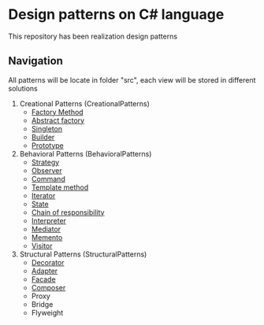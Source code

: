 # Design patterns on C# language

This repository has been realization design patterns

## Navigation

All patterns will be locate in folder "src", each view will be stored in different solutions

1. Creational Patterns (CreationalPatterns)
   - <a href="https://github.com/prn-ic/patterns-on-sharp/tree/main/src/CreationalPatterns/FactoryMethod">Factory Method</a>
   - <a href="https://github.com/prn-ic/patterns-on-sharp/tree/main/src/CreationalPatterns/AbstractFactory/AbstractFactoryRealization.cs">Abstract factory</a>
   - <a href="https://github.com/prn-ic/patterns-on-sharp/tree/main/src/CreationalPatterns/Singleton/SingletonRealization.cs">Singleton</a>
   - <a href="https://github.com/prn-ic/patterns-on-sharp/tree/main/src/CreationalPatterns/Builder/BuilderRealization.cs">Builder</a>
   - <a href="https://github.com/prn-ic/patterns-on-sharp/tree/main/src/CreationalPatterns/Prototype/PrototypeRealization.cs">Prototype</a>
2. Behavioral Patterns (BehavioralPatterns)
   - <a href="https://github.com/prn-ic/patterns-on-sharp/tree/main/src/BehavioralPatterns/Strategy/StrategyRealization.cs">Strategy</a>
   - <a href="https://github.com/prn-ic/patterns-on-sharp/tree/main/src/BehavioralPatterns/Observer/ObserverRealization.cs">Observer</a>
   - <a href="https://github.com/prn-ic/patterns-on-sharp/tree/main/src/BehavioralPatterns/Command/CommandRealization.cs">Command</a>
   - <a href="https://github.com/prn-ic/patterns-on-sharp/tree/main/src/BehavioralPatterns/TemplateMethod/TemplateMethodRealization.cs">Template method</a>
   - <a href="https://github.com/prn-ic/patterns-on-sharp/tree/main/src/BehavioralPatterns/Iterator/IteratorRealization.cs">Iterator</a>
   - <a href="https://github.com/prn-ic/patterns-on-sharp/tree/main/src/BehavioralPatterns/State/StateRealization.cs">State</a>
   - <a href="https://github.com/prn-ic/patterns-on-sharp/tree/main/src/BehavioralPatterns/ChainOfResponsibility/ChainRealization.cs">Chain of responsibility</a>
   - <a href="https://github.com/prn-ic/patterns-on-sharp/tree/main/src/BehavioralPatterns/Interpreter/InterpreterRealization.cs">Interpreter</a>
   - <a href="https://github.com/prn-ic/patterns-on-sharp/tree/main/src/BehavioralPatterns/Mediator/MediatorRealization.cs">Mediator</a>
   - <a href="https://github.com/prn-ic/patterns-on-sharp/tree/main/src/BehavioralPatterns/Memento/MementoRealization.cs">Memento</a>
   - <a href="https://github.com/prn-ic/patterns-on-sharp/tree/main/src/BehavioralPatterns/Visitor/VisitorRealization.cs">Visitor</a>
3. Structural Patterns (StructuralPatterns)
   - <a href="https://github.com/prn-ic/patterns-on-sharp/blob/main/src/StructuralPatterns/Decorator/DecoratorRealization.cs">Decorator</a>
   - <a href="https://github.com/prn-ic/patterns-on-sharp/blob/main/src/StructuralPatterns/Adapter/AdapterRealization.cs">Adapter</a>
   - <a href="https://github.com/prn-ic/patterns-on-sharp/blob/main/src/StructuralPatterns/Facade/FacadeRealization.cs">Facade</a>
   - <a href="https://github.com/prn-ic/patterns-on-sharp/blob/main/src/StructuralPatterns/Composite/CompositeRealization.cs">Composer</a>
   - Proxy
   - Bridge
   - Flyweight